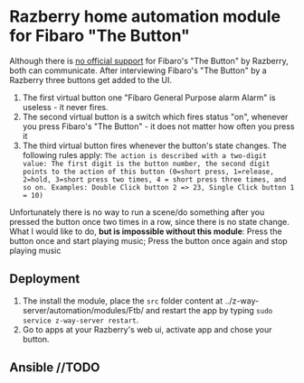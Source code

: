 # Razberry home automation module for Fibaro "The Button"

Although there is [no official support](https://forum.z-wave.me/viewtopic.php?f=3420&t=23976) for Fibaro's "The Button" by Razberry, both can communicate.
After interviewing Fibaro's "The Button" by a Razberry three buttons get added to the UI.

1. The first virtual button one "Fibaro General Purpose alarm Alarm" is useless - it never fires.
2. The second virtual button is a switch which fires status "on", whenever you press Fibaro's "The Button" - it does not matter how often you press it
3. The third virtual button fires whenever the button's state changes. The following rules apply: `The action is described with a two-digit value: The first digit is the button number, the second digit points to the action of this button (0=short press, 1=release, 2=hold, 3=short press two times, 4 = short press three times, and so on. Examples: Double Click button 2 => 23, Single Click button 1 = 10)`

Unfortunately there is no way to run a scene/do something after you pressed the button once two times in a row, since there is no state change.
What I would like to do, **but is impossible without this module**: Press the button once and start playing music; Press the button once again and stop playing music

## Deployment

1. The install the module, place the `src` folder content at ../z-way-server/automation/modules/Ftb/ and restart the app by typing `sudo service z-way-server restart`.
2. Go to apps at your Razberry's web ui, activate app and chose your button.

## Ansible //TODO